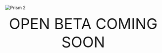 ![Prism 2](https://prism-pipeline.com/wp-content/uploads/2023/03/prism-pipeline-2-logo-white.png)
<div align="center"><font size="40">OPEN BETA COMING SOON</font></div>
